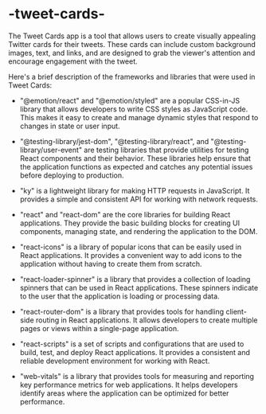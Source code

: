 # -tweet-cards-

The Tweet Cards app is a tool that allows users to create visually appealing
Twitter cards for their tweets. These cards can include custom background
images, text, and links, and are designed to grab the viewer's attention and
encourage engagement with the tweet.

Here's a brief description of the frameworks and libraries that were used in
Tweet Cards:

- "@emotion/react" and "@emotion/styled" are a popular CSS-in-JS library that
  allows developers to write CSS styles as JavaScript code. This makes it easy
  to create and manage dynamic styles that respond to changes in state or user
  input.

- "@testing-library/jest-dom", "@testing-library/react", and
  "@testing-library/user-event" are testing libraries that provide utilities for
  testing React components and their behavior. These libraries help ensure that
  the application functions as expected and catches any potential issues before
  deploying to production.

- "ky" is a lightweight library for making HTTP requests in JavaScript. It
  provides a simple and consistent API for working with network requests.

- "react" and "react-dom" are the core libraries for building React
  applications. They provide the basic building blocks for creating UI
  components, managing state, and rendering the application to the DOM.

- "react-icons" is a library of popular icons that can be easily used in React
  applications. It provides a convenient way to add icons to the application
  without having to create them from scratch.

- "react-loader-spinner" is a library that provides a collection of loading
  spinners that can be used in React applications. These spinners indicate to
  the user that the application is loading or processing data.

- "react-router-dom" is a library that provides tools for handling client-side
  routing in React applications. It allows developers to create multiple pages
  or views within a single-page application.

- "react-scripts" is a set of scripts and configurations that are used to build,
  test, and deploy React applications. It provides a consistent and reliable
  development environment for working with React.

- "web-vitals" is a library that provides tools for measuring and reporting key
  performance metrics for web applications. It helps developers identify areas
  where the application can be optimized for better performance.
